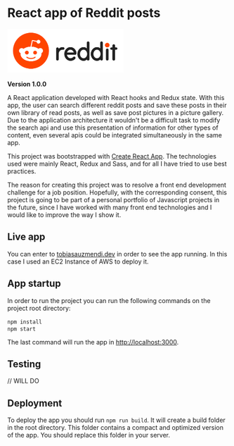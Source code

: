 # React app of Reddit posts

<img src="src/assets/images/header/header-image.png" height="100"/>

**Version 1.0.0**

A React application developed with React hooks and Redux state. With this app, the user can search different reddit posts and save these posts in their own library of read posts, as well as save post pictures in a picture gallery. Due to the application architecture it wouldn't be a difficult task to modify the search api and use this presentation of information for other types of content, even several apis could be integrated simultaneously in the same app.

This project was bootstrapped with [Create React App](https://github.com/facebook/create-react-app). The technologies used were mainly React, Redux and Sass, and for all I have tried to use best practices.

The reason for creating this project was to resolve a front end development challenge for a job position. Hopefully, with the corresponding consent, this project is going to be part of a personal portfolio of Javascript projects in the future, since I have worked with many front end technologies and I would like to improve the way I show it.

## Live app

You can enter to [tobiasauzmendi.dev](https://tobiasauzmendi.dev) in order to see the app running. In this case I used an EC2 Instance of AWS to deploy it.

## App startup

In order to run the project you can run the following commands on the project root directory:

```
npm install
npm start
```

The last command will run the app in [http://localhost:3000](http://localhost:3000).

## Testing

// WILL DO

## Deployment

To deploy the app you should run `npm run build`. It will create a build folder in the root directory. This folder contains a compact and optimized version of the app. You should replace this folder in your server.
